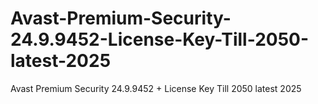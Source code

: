 # Avast-Premium-Security-24.9.9452-License-Key-Till-2050-latest-2025
Avast Premium Security 24.9.9452 + License Key Till 2050 latest 2025
